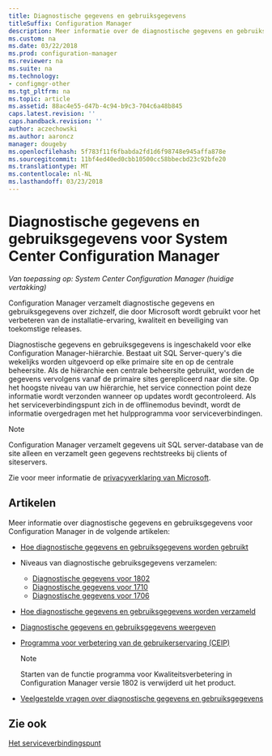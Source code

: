 ```yaml
---
title: Diagnostische gegevens en gebruiksgegevens
titleSuffix: Configuration Manager
description: Meer informatie over de diagnostische gegevens en gebruiksgegevens die door System Center Configuration Manager worden verzameld over zichzelf.
ms.custom: na
ms.date: 03/22/2018
ms.prod: configuration-manager
ms.reviewer: na
ms.suite: na
ms.technology:
- configmgr-other
ms.tgt_pltfrm: na
ms.topic: article
ms.assetid: 88ac4e55-d47b-4c94-b9c3-704c6a48b845
caps.latest.revision: ''
caps.handback.revision: ''
author: aczechowski
ms.author: aaroncz
manager: dougeby
ms.openlocfilehash: 5f783f11f6fbabda2fd1d6f98748e945affa878e
ms.sourcegitcommit: 11bf4ed40ed0cbb10500cc58bbecbd23c92bfe20
ms.translationtype: MT
ms.contentlocale: nl-NL
ms.lasthandoff: 03/23/2018
---
```

# <a name="diagnostics-and-usage-data-for-system-center-configuration-manager"></a>Diagnostische gegevens en gebruiksgegevens voor System Center Configuration Manager

*Van toepassing op: System Center Configuration Manager (huidige vertakking)*

Configuration Manager verzamelt diagnostische gegevens en gebruiksgegevens over zichzelf, die door Microsoft wordt gebruikt voor het verbeteren van de installatie-ervaring, kwaliteit en beveiliging van toekomstige releases.  

 Diagnostische gegevens en gebruiksgegevens is ingeschakeld voor elke Configuration Manager-hiërarchie. Bestaat uit SQL Server-query's die wekelijks worden uitgevoerd op elke primaire site en op de centrale beheersite. Als de hiërarchie een centrale beheersite gebruikt, worden de gegevens vervolgens vanaf de primaire sites gerepliceerd naar die site. Op het hoogste niveau van uw hiërarchie, het service connection point deze informatie wordt verzonden wanneer op updates wordt gecontroleerd. Als het serviceverbindingspunt zich in de offlinemodus bevindt, wordt de informatie overgedragen met het hulpprogramma voor serviceverbindingen.  

> [!NOTE]  
>  Configuration Manager verzamelt gegevens uit SQL server-database van de site alleen en verzamelt geen gegevens rechtstreeks bij clients of siteservers.  

 Zie voor meer informatie de [privacyverklaring van Microsoft](https://go.microsoft.com/fwlink/?LinkID=626527).  

## <a name="articles"></a>Artikelen
 Meer informatie over diagnostische gegevens en gebruiksgegevens voor Configuration Manager in de volgende artikelen:  

-   [Hoe diagnostische gegevens en gebruiksgegevens worden gebruikt](../../../core/plan-design/diagnostics/how-diagnostics-and-usage-data-is-used.md)  

-   Niveaus van diagnostische gebruiksgegevens verzamelen:
    - [Diagnostische gegevens voor 1802](/sccm/core/plan-design/diagnostics/levels-of-diagnostic-usage-data-collection-1802)  
    - [Diagnostische gegevens voor 1710](/sccm/core/plan-design/diagnostics/levels-of-diagnostic-usage-data-collection-1710)  
    - [Diagnostische gegevens voor 1706](/sccm/core/plan-design/diagnostics/levels-of-diagnostic-usage-data-collection-1706)    

<!--
    - [Diagnostic data for 1702](/sccm/core/plan-design/diagnostics/levels-of-diagnostic-usage-data-collection-1702)      
    - [Diagnostic data for 1610](/sccm/core/plan-design/diagnostics/levels-of-diagnostic-usage-data-collection-1610)  
    - [Diagnostic data for  1606](/sccm/core/plan-design/diagnostics/levels-of-diagnostic-usage-data-collection-1606)    
    - [Diagnostic data for 1602](/sccm/core/plan-design/diagnostics/levels-of-diagnostic-usage-data-collection-1602)
    - [Diagnostic data for  1511](/sccm/core/plan-design/diagnostics/levels-of-diagnostic-usage-data-collection-1511)
-->

-   [Hoe diagnostische gegevens en gebruiksgegevens worden verzameld](../../../core/plan-design/diagnostics/how-diagnostics-and-usage-data-is-collected.md)  

-   [Diagnostische gegevens en gebruiksgegevens weergeven](../../../core/plan-design/diagnostics/view-diagnostics-and-usage-data.md)  

-   [Programma voor verbetering van de gebruikerservaring (CEIP)](../../../core/plan-design/diagnostics/customer-experience-improvement-program-ceip.md)  

     > [!Note]  
     > Starten van de functie programma voor Kwaliteitsverbetering in Configuration Manager versie 1802 is verwijderd uit het product.


-   [Veelgestelde vragen over diagnostische gegevens en gebruiksgegevens](../../../core/understand/frequently-asked-questions-about-diagnostics-and-usage-data.md)  

## <a name="see-also"></a>Zie ook  
 [Het serviceverbindingspunt](../../../core/servers/deploy/configure/about-the-service-connection-point.md)
